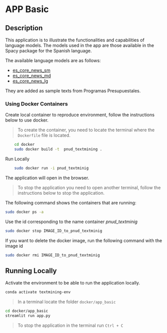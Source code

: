 # APP Basic 

## Description

This application is to illustrate the functionalities and capabilities of language models. The models used in the app are those available in the Spacy package for the Spanish language.

The available language models are as follows:

* [es_core_news_sm](https://spacy.io/models/es#es_core_news_sm) 
* [es_core_news_md](https://spacy.io/models/es#es_core_news_md)
* [es_core_news_lg](https://spacy.io/models/es#es_core_news_lg)

They are added as sample texts from Programas Presupuestales.

### Using Docker Containers

Create local container to reproduce environment, follow the instructions below to use docker.

> To create the container, you need to locate the terminal where the `Dockerfile` file is located.
~~~bash    
    cd docker
    sudo docker build -t  pnud_textmining .
~~~

Run Locally

~~~bash
    sudo docker run -i pnud_textminig
~~~

The application will open in the browser.

> To stop the application you need to open another terminal, follow the instructions below to stop the application.

The following command shows the containers that are running:

~~~bash
sudo docker ps -a
~~~

Use the id corresponding to the name container *pnud_textminig*


~~~bash
sudo docker stop IMAGE_ID_to_pnud_textminig
~~~

If you want to delete the docker image, run the following command with the image id

~~~bash
sudo docker rmi IMAGE_ID_to_pnud_textminig
~~~


## Running Locally

Activate the environment to be able to run the application locally.

~~~bash
conda activate textmining-env
~~~

> In a terminal locate the folder `docker/app_basic`

~~~bash
cd docker/app_basic
streamlit run app.py
~~~

> To stop the application in the terminal run `Ctrl + C`



